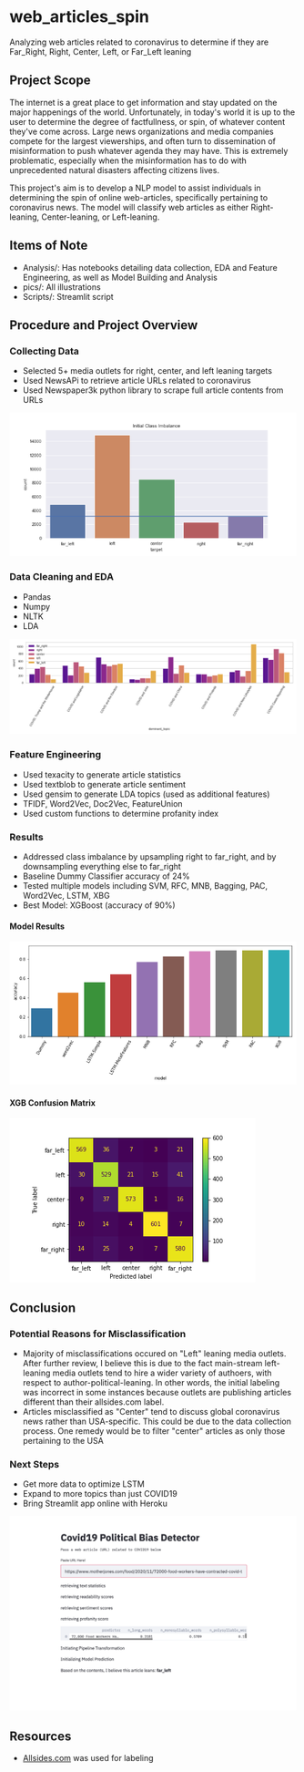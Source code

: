 # web_articles_spin
Analyzing web articles related to coronavirus to determine if they are Far_Right, Right, Center, Left, or Far_Left leaning

## Project Scope
The internet is a great place to get information and stay updated on the major happenings of the world. Unfortunately, in today's world it is up to the user to determine the degree of factfullness, or spin, of whatever content they've come across. Large news organizations and media companies compete for the largest viewerships, and often turn to dissemination of misinformation to push whatever agenda they may have. This is extremely problematic, especially when the misinformation has to do with unprecedented natural disasters affecting citizens lives.

This project's aim is to develop a NLP model to assist individuals in determining the spin of online web-articles, specifically pertaining to coronavirus news. The model will classify web articles as either Right-leaning, Center-leaning, or Left-leaning.

## Items of Note
- Analysis/: Has notebooks detailing data collection, EDA and Feature Engineering, as well as Model Building and Analysis
- pics/: All illustrations
- Scripts/: Streamlit script

## Procedure and Project Overview

### Collecting Data
- Selected 5+ media outlets for right, center, and left leaning targets
- Used NewsAPi to retrieve article URLs related to coronavirus
- Used Newspaper3k python library to scrape full article contents from URLs

![Image](Pics/class_imbalance.png?raw=true)

### Data Cleaning and EDA
- Pandas
- Numpy
- NLTK
- LDA

![Image](Pics/topic_by_target.png?raw=true)

### Feature Engineering
- Used texacity to generate article statistics
- Used textblob to generate article sentiment
- Used gensim to generate LDA topics (used as additional features)
- TFIDF, Word2Vec, Doc2Vec, FeatureUnion
- Used custom functions to determine profanity index

### Results

- Addressed class imbalance by upsampling right to far_right, and by downsampling everything else to far_right
- Baseline Dummy Classifier accuracy of 24%
- Tested multiple models including SVM, RFC, MNB, Bagging, PAC, Word2Vec, LSTM, XBG
- Best Model: XGBoost (accuracy of 90%)

#### Model Results
![Image](Pics/model_evaluation.png?raw=true)

#### XGB Confusion Matrix
![Image](Pics/xgb_confusion.png?raw=true)

## Conclusion

### Potential Reasons for Misclassification
- Majority of misclassifications occured on "Left" leaning media outlets. After further review, I believe this is due to the fact main-stream left-leaning media outlets tend to hire a wider variety of authoers, with respect to author-political-leaning. In other words, the initial labeling was incorrect in some instances because outlets are publishing articles different than their allsides.com label.
- Articles misclassified as "Center" tend to discuss global coronavirus news rather than USA-specific. This could be due to the data collection process. One remedy would be to filter "center" articles as only those pertaining to the USA

### Next Steps
- Get more data to optimize LSTM
- Expand to more topics than just COVID19
- Bring Streamlit app online with Heroku

![Image](Pics/streamlit_pic.png?raw=true)

## Resources
- [Allsides.com](https://www.allsides.com/unbiased-balanced-news) was used for labeling
